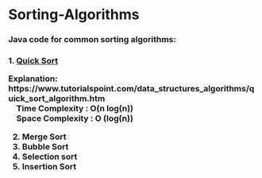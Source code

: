 # Sorting-Algorithms

<h3>Java code for common sorting algorithms:<h3>
1. <u><b>Quick Sort</u></b>
    &emsp;<p>Explanation: https://www.tutorialspoint.com/data_structures_algorithms/quick_sort_algorithm.htm<br>
    &emsp;Time Complexity : O(n log(n))<br>
    &emsp;Space Complexity : O (log(n))</p>
    
2. Merge Sort
3. Bubble Sort
4. Selection sort
5. Insertion Sort
